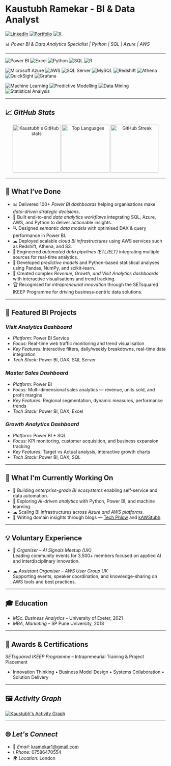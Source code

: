 # Kaustubh Ramekar - BI & Data Analyst

[![LinkedIn](https://img.shields.io/badge/LinkedIn-blue?style=flat-square&logo=linkedin)](https://www.linkedin.com/in/kr28/)
[![Portfolio](https://img.shields.io/badge/Portfolio-003E6B?style=flat-square&logo=vercel)](https://kaustubhr.vercel.app/)
[![X](https://img.shields.io/badge/X-000000?style=flat-square&logo=x&logoColor=white)](https://x.com/kramekar1)

📊 *Power BI & Data Analytics Specialist | Python | SQL | Azure | AWS*

---

<!-- Core Tech Stack -->
![Power BI](https://img.shields.io/badge/Power_BI-F2C811?style=for-the-badge&logo=powerbi&logoColor=black)
![Excel](https://img.shields.io/badge/Excel-217346?style=for-the-badge&logo=microsoftexcel&logoColor=white)
![Python](https://img.shields.io/badge/Python-3776AB?style=for-the-badge&logo=python&logoColor=white)
![SQL](https://img.shields.io/badge/SQL-336791?style=for-the-badge&logo=databricks&logoColor=white)
![R](https://img.shields.io/badge/R-276DC3?style=for-the-badge&logo=r&logoColor=white)

<!-- Cloud & Database Platforms -->
![Microsoft Azure](https://img.shields.io/badge/Azure-0089D6?style=for-the-badge&logo=microsoftazure&logoColor=white)
![AWS](https://img.shields.io/badge/AWS-FF9900?style=for-the-badge&logo=amazonaws&logoColor=white)
![SQL Server](https://img.shields.io/badge/SQL_Server-CC2927?style=for-the-badge&logo=microsoftsqlserver&logoColor=white)
![MySQL](https://img.shields.io/badge/MySQL-4479A1?style=for-the-badge&logo=mysql&logoColor=white)
![Redshift](https://img.shields.io/badge/AWS_Redshift-8C4FFF?style=for-the-badge&logo=amazonaws&logoColor=white)
![Athena](https://img.shields.io/badge/AWS_Athena-232F3E?style=for-the-badge&logo=amazonaws&logoColor=white)
![QuickSight](https://img.shields.io/badge/AWS_QuickSight-232F3E?style=for-the-badge&logo=amazonquicksight&logoColor=white)
![Grafana](https://img.shields.io/badge/Grafana-F46800?style=for-the-badge&logo=grafana&logoColor=white)

<!-- Analytics & ML -->
![Machine Learning](https://img.shields.io/badge/Machine_Learning-102230?style=for-the-badge&logo=scikitlearn&logoColor=yellow)
![Predictive Modelling](https://img.shields.io/badge/Predictive_Modelling-005571?style=for-the-badge&logo=anaconda&logoColor=white)
![Data Mining](https://img.shields.io/badge/Data_Mining-4A154B?style=for-the-badge&logo=databricks&logoColor=white)
![Statistical Analysis](https://img.shields.io/badge/Statistical_Analysis-21759B?style=for-the-badge&logo=apacheairflow&logoColor=white)

---

## 📈 *GitHub Stats*

<div align="center">
  <img height="150" src="https://github-readme-stats.vercel.app/api?username=kaustubh-ramekar&show_icons=true&theme=radical" alt="Kaustubh's GitHub stats" />
  <img height="150" src="https://github-readme-stats.vercel.app/api/top-langs/?username=kaustubh-ramekar&layout=compact&theme=react&langs_count=6" alt="Top Languages" />
  <img height="150" src="https://github-readme-streak-stats.herokuapp.com?user=kaustubh-ramekar&theme=radical" alt="GitHub Streak" />
</div>

---

## 🚀 What I’ve Done

- 📊 Delivered 100+ *Power BI dashboards* helping organisations make *data-driven strategic decisions*.
- 🧠 Built end-to-end *data analytics workflows* integrating SQL, Azure, AWS, and Python to deliver actionable insights.
- 🔍 Designed *semantic data models* with optimised DAX & query performance in Power BI.
- ☁ Deployed scalable *cloud BI infrastructures* using AWS services such as Redshift, Athena, and S3.
- 🧾 Engineered *automated data pipelines (ETL/ELT)* integrating multiple sources for real-time analytics.
- 🧩 Developed *predictive models* and Python-based statistical analyses using Pandas, NumPy, and scikit-learn.
- 🧮 Created complex *Revenue, Growth, and Visit Analytics dashboards* with interactive visualisations and trend tracking.
- 🏆 Recognised for *intrapreneurial innovation* through the SETsquared IKEEP Programme for driving business-centric data solutions.

---

## 🔧 Featured BI Projects

### *Visit Analytics Dashboard*
- *Platform:* Power BI Service  
- *Focus:* Real-time web traffic monitoring and trend visualisation  
- *Key Features:* Interactive filters, daily/weekly breakdowns, real-time data integration  
- *Tech Stack:* Power BI, DAX, SQL Server

### *Master Sales Dashboard*
- *Platform:* Power BI  
- *Focus:* Multi-dimensional sales analytics — revenue, units sold, and profit margins  
- *Key Features:* Regional segmentation, dynamic measures, performance trends  
- *Tech Stack:* Power BI, DAX, Excel

### *Growth Analytics Dashboard*
- *Platform:* Power BI + SQL  
- *Focus:* KPI monitoring, customer acquisition, and business expansion tracking  
- *Key Features:* Target vs Actual analysis, interactive growth charts  
- *Tech Stack:* Power BI, DAX, SQL

---

## 🧠 What I'm Currently Working On

- 🚀 Building *enterprise-grade BI ecosystems* enabling self-service and data automation.
- 🧮 Exploring *AI-driven analytics* with Python, Power BI, and machine learning.
- ☁ Scaling BI infrastructures across *Azure and AWS platforms*.
- 📘 Writing domain insights through blogs — [Tech Phlow](https://techphlow.blog) and [kAWStubh](https://kawstubh.blog).

---

## 💡 Voluntary Experience

- 🧰 *Organiser – AI Signals Meetup (UK)*  
  Leading community events for 3,500+ members focused on applied AI and interdisciplinary innovation.

- ☁ *Assistant Organiser – AWS User Group UK*  
  Supporting events, speaker coordination, and knowledge-sharing on AWS tools and best practices.

---

## 🎓 Education

- *MSc. Business Analytics* – University of Exeter, 2021  
- *MBA, Marketing* – SP Pune University, 2018

---

## 🏅 Awards & Certifications

*SETsquared IKEEP Programme* – Intrapreneurial Training & Project Placement  
- Innovation Thinking • Business Model Design • Systems Collaboration • Solution Delivery

---

## 🖼 *Activity Graph*
[![Kaustubh's Activity Graph](https://github-readme-activity-graph.vercel.app/graph?username=kaustubh-ramekar&theme=react-dark)](https://github.com/kaustubh-ramekar)

---

## 🌐 *Let's Connect*
- 📧 *Email:* [kramekar1@gmail.com](mailto:kramekar1@gmail.com)  
- 📞 *Phone:* 07586470554  
- 🌍 *Location:* London
